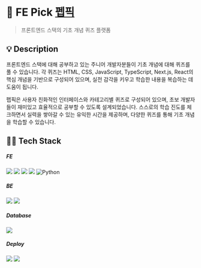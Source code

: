 # 📍 FE Pick [펩픽](https://fepick.me/)

> 프론트엔드 스택의 기초 개념 퀴즈 플랫폼 


## 💡 Description

프론트엔드 스택에 대해 공부하고 있는 주니어 개발자분들이 기초 개념에 대해 퀴즈를 풀 수 있습니다. 각 퀴즈는 HTML, CSS, JavaScript, TypeScript, Next.js, React의 핵심 개념을 기반으로 구성되어 있으며, 실전 감각을 키우고 학습한 내용을 복습하는 데 도움이 됩니다.

펩픽은 사용자 친화적인 인터페이스와 카테고리별 퀴즈로 구성되어 있으며, 초보 개발자들이 재미있고 효율적으로 공부할 수 있도록 설계되었습니다. 스스로의 학습 진도를 체크하면서 실력을 쌓아갈 수 있는 유익한 시간을 제공하며, 다양한 퀴즈를 통해 기초 개념을 학습할 수 있습니다.



## 🧑‍💻 Tech Stack

##### FE
<img src="https://img.shields.io/badge/TypeScript-3178C6?style=for-the-badge&logo=typescript&logoColor=white"> <img src="https://img.shields.io/badge/React-61DAFB?style=for-the-badge&logo=react&logoColor=white"> <img src="https://img.shields.io/badge/-Tanstack%20Query-FF4154?style=for-the-badge&logo=react%20query&logoColor=white" /> <img src="https://img.shields.io/badge/Zustand-%23764ABC.svg?&style=for-the-badge&logo=zustand&logoColor=white" /> <img alt="Python" src ="https://img.shields.io/badge/Emotion-DB7093?style=for-the-badge&logo=styled-components&logoColor=white"/>

##### BE
<img src="https://img.shields.io/badge/Node.js-339933?style=for-the-badge&logo=Node.js&logoColor=white"> <img src="https://img.shields.io/badge/express-000000?style=for-the-badge&logo=express&logoColor=white">

##### Database
<img src="https://img.shields.io/badge/MongoDB-47A248?style=for-the-badge&logo=MongoDB&logoColor=white">

##### Deploy
<img src="https://img.shields.io/badge/aws_EC2-FF9900?style=for-the-badge&logo=amazonec2&logoColor=white"> <img src="https://img.shields.io/badge/aws_route53-8C4FFF?style=for-the-badge&logo=amazonroute53&logoColor=white"> 
